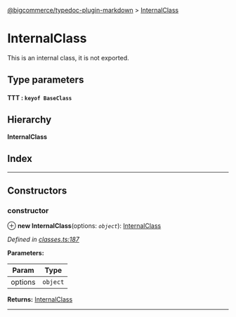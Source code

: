[@bigcommerce/typedoc-plugin-markdown](../README.md) > [InternalClass](../classes/internalclass.md)

# InternalClass

This is an internal class, it is not exported.

## Type parameters

#### TTT :  `keyof BaseClass`
## Hierarchy

**InternalClass**

## Index

---

## Constructors

###  constructor

⊕ **new InternalClass**(options: *`object`*): [InternalClass](internalclass.md)

*Defined in [classes.ts:187](https://bitbucket.org/owner/repository_name/src/master/classes.ts?fileviewer&amp;#x3D;file-view-default#classes.ts-187)*

**Parameters:**

| Param | Type |
| ------ | ------ |
| options | `object` |

**Returns:** [InternalClass](internalclass.md)

___

